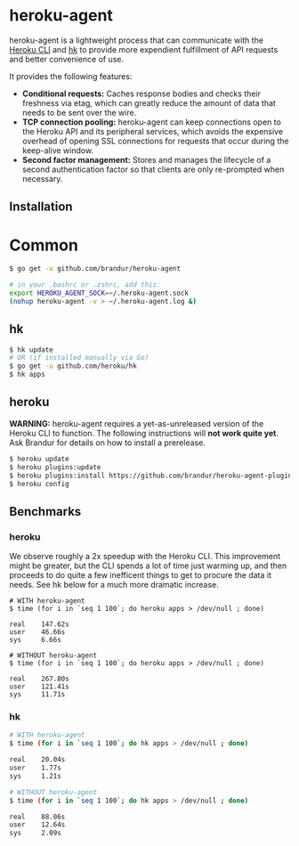 # heroku-agent

heroku-agent is a lightweight process that can communicate with the [Heroku CLI](https://github.com/heroku/heroku) and [hk](https://github.com/heroku/hk) to provide more expendient fulfillment of API requests and better convenience of use.

It provides the following features:

* **Conditional requests:** Caches response bodies and checks their freshness via etag, which can greatly reduce the amount of data that needs to be sent over the wire.
* **TCP connection pooling:** heroku-agent can keep connections open to the Heroku API and its peripheral services, which avoids the expensive overhead of opening SSL connections for requests that occur during the keep-alive window.
* **Second factor management:** Stores and manages the lifecycle of a second authentication factor so that clients are only re-prompted when necessary.

## Installation

# Common

``` bash
$ go get -u github.com/brandur/heroku-agent

# in your .bashrc or .zshrc, add this:
export HEROKU_AGENT_SOCK=~/.heroku-agent.sock
(nohup heroku-agent -v > ~/.heroku-agent.log &)
```

## hk

``` bash
$ hk update
# OR (if installed manually via Go)
$ go get -u github.com/heroku/hk
$ hk apps
```

## heroku

**WARNING:** heroku-agent requires a yet-as-unreleased version of the Heroku CLI to function. The following instructions will **not work quite yet**. Ask Brandur for details on how to install a prerelease.

``` bash
$ heroku update
$ heroku plugins:update
$ heroku plugins:install https://github.com/brandur/heroku-agent-plugin
$ heroku config
```

## Benchmarks

### heroku

We observe roughly a 2x speedup with the Heroku CLI. This improvement might be greater, but the CLI spends a lot of time just warming up, and then proceeds to do quite a few inefficent things to get to procure the data it needs. See hk below for a much more dramatic increase.

```
# WITH heroku-agent
$ time (for i in `seq 1 100`; do heroku apps > /dev/null ; done)

real    147.62s
user    46.66s
sys     6.66s

# WITHOUT heroku-agent
$ time (for i in `seq 1 100`; do heroku apps > /dev/null ; done)

real    267.80s
user    121.41s
sys     11.71s
```

### hk

``` bash
# WITH heroku-agent
$ time (for i in `seq 1 100`; do hk apps > /dev/null ; done)

real    20.04s
user    1.77s
sys     1.21s

# WITHOUT heroku-agent
$ time (for i in `seq 1 100`; do hk apps > /dev/null ; done)

real    88.06s
user    12.64s
sys     2.09s
```
